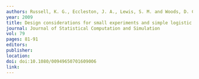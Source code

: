 ```yaml
---
authors: Russell, K. G., Eccleston, J. A., Lewis, S. M. and Woods, D. C. 
year: 2009 
title: Design considerations for small experiments and simple logistic regresion 
journal: Journal of Statistical Computation and Simulation 
vol: 79 
pages: 81-91 
editors: 
publisher: 
location: 
doi: doi:10.1080/00949650701609006 
link: 
---
```

 
